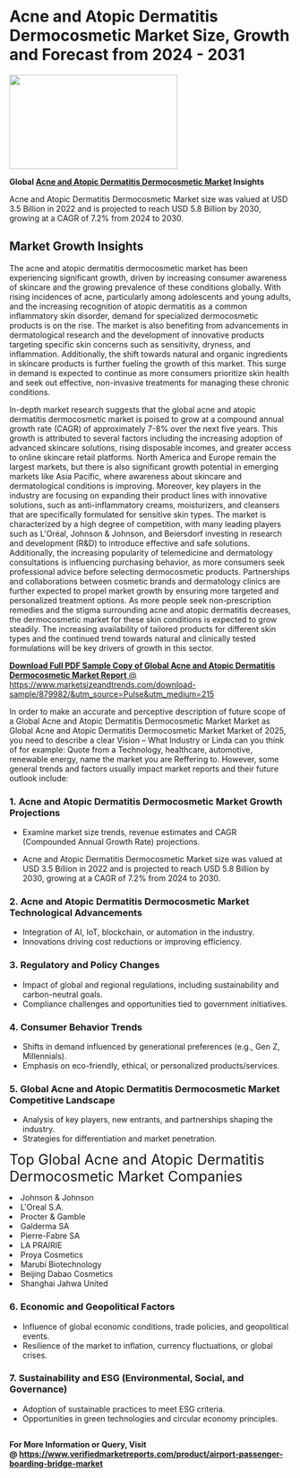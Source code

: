 <H1>Acne and Atopic Dermatitis Dermocosmetic Market Size, Growth and Forecast from 2024 - 2031</H1><img class="aligncenter size-medium wp-image-584254" src="https://thirdeyenews.in/wp-content/uploads/2024/09/Global-Market-Research-300x168.jpeg" alt="" width="300" height="168" /><p><strong>Global&nbsp;<a href="https://www.marketsizeandtrends.com/download-sample/879982/&amp;utm_source=Pulse&amp;utm_medium=215">Acne and Atopic Dermatitis Dermocosmetic Market</a> Insights</strong></p><p>Acne and Atopic Dermatitis Dermocosmetic Market size was valued at USD 3.5 Billion in 2022 and is projected to reach USD 5.8 Billion by 2030, growing at a CAGR of 7.2% from 2024 to 2030.</p><p><h2>Market Growth Insights</h2> <p>The acne and atopic dermatitis dermocosmetic market has been experiencing significant growth, driven by increasing consumer awareness of skincare and the growing prevalence of these conditions globally. With rising incidences of acne, particularly among adolescents and young adults, and the increasing recognition of atopic dermatitis as a common inflammatory skin disorder, demand for specialized dermocosmetic products is on the rise. The market is also benefiting from advancements in dermatological research and the development of innovative products targeting specific skin concerns such as sensitivity, dryness, and inflammation. Additionally, the shift towards natural and organic ingredients in skincare products is further fueling the growth of this market. This surge in demand is expected to continue as more consumers prioritize skin health and seek out effective, non-invasive treatments for managing these chronic conditions.</p> <p><a href="sample_link"></a></p> <p>In-depth market research suggests that the global acne and atopic dermatitis dermocosmetic market is poised to grow at a compound annual growth rate (CAGR) of approximately 7-8% over the next five years. This growth is attributed to several factors including the increasing adoption of advanced skincare solutions, rising disposable incomes, and greater access to online skincare retail platforms. North America and Europe remain the largest markets, but there is also significant growth potential in emerging markets like Asia Pacific, where awareness about skincare and dermatological conditions is improving. Moreover, key players in the industry are focusing on expanding their product lines with innovative solutions, such as anti-inflammatory creams, moisturizers, and cleansers that are specifically formulated for sensitive skin types. The market is characterized by a high degree of competition, with many leading players such as L'Oréal, Johnson & Johnson, and Beiersdorf investing in research and development (R&D) to introduce effective and safe solutions. Additionally, the increasing popularity of telemedicine and dermatology consultations is influencing purchasing behavior, as more consumers seek professional advice before selecting dermocosmetic products. Partnerships and collaborations between cosmetic brands and dermatology clinics are further expected to propel market growth by ensuring more targeted and personalized treatment options. As more people seek non-prescription remedies and the stigma surrounding acne and atopic dermatitis decreases, the dermocosmetic market for these skin conditions is expected to grow steadily. The increasing availability of tailored products for different skin types and the continued trend towards natural and clinically tested formulations will be key drivers of growth in this sector.</p> <p><a href="get_more_link"></p><p><span class=""><strong>Download Full PDF Sample Copy of Global Acne and Atopic Dermatitis Dermocosmetic Market Report</strong> @ <a href="https://www.marketsizeandtrends.com/download-sample/879982/&amp;utm_source=Pulse&amp;utm_medium=215" target="_blank">https://www.marketsizeandtrends.com/download-sample/879982/&amp;utm_source=Pulse&amp;utm_medium=215</a></span></p><p>In order to make an accurate and perceptive description of future scope of a Global&nbsp;Acne and Atopic Dermatitis Dermocosmetic Market Market as Global&nbsp;Acne and Atopic Dermatitis Dermocosmetic Market Market of 2025, you need to describe a clear Vision &ndash; What Industry or Linda can you think of for example: Quote from a Technology, healthcare, automotive, renewable energy, name the market you are Reffering to. However, some general trends and factors usually impact market reports and their future outlook include:</p><h3>1.&nbsp;<strong>Acne and Atopic Dermatitis Dermocosmetic Market Growth Projections</strong></h3><ul><li>Examine market size trends, revenue estimates and CAGR (Compounded Annual Growth Rate) projections.</li><li><p>Acne and Atopic Dermatitis Dermocosmetic Market size was valued at USD 3.5 Billion in 2022 and is projected to reach USD 5.8 Billion by 2030, growing at a CAGR of 7.2% from 2024 to 2030.</p></li></ul><h3>2.&nbsp;<strong>Acne and Atopic Dermatitis Dermocosmetic Market Technological Advancements</strong></h3><ul><li>Integration of AI, IoT, blockchain, or automation in the industry.</li><li>Innovations driving cost reductions or improving efficiency.</li></ul><h3>3.&nbsp;<strong>Regulatory and Policy Changes</strong></h3><ul><li>Impact of global and regional regulations, including sustainability and carbon-neutral goals.</li><li>Compliance challenges and opportunities tied to government initiatives.</li></ul><h3>4.&nbsp;<strong>Consumer Behavior Trends</strong></h3><ul><li>Shifts in demand influenced by generational preferences (e.g., Gen Z, Millennials).</li><li>Emphasis on eco-friendly, ethical, or personalized products/services.</li></ul><h3>5.&nbsp;<strong>Global Acne and Atopic Dermatitis Dermocosmetic Market Competitive Landscape</strong></h3><ul><li>Analysis of key players, new entrants, and partnerships shaping the industry.</li><li>Strategies for differentiation and market penetration.</li></ul><p data-pm-slice="1 1 []"><span style="color: inherit; font-family: inherit; font-size: 25px;">Top Global Acne and Atopic Dermatitis Dermocosmetic Market Companies</span></p><div class="" data-test-id=""><p><li>Johnson & Johnson</li><li> L'Oreal S.A.</li><li> Procter & Gamble</li><li> Galderma SA</li><li> Pierre-Fabre SA</li><li> LA PRAIRIE</li><li> Proya Cosmetics</li><li> Marubi Biotechnology</li><li> Beijing Dabao Cosmetics</li><li> Shanghai Jahwa United</li></p></div><h3>6.&nbsp;<strong>Economic and Geopolitical Factors</strong></h3><ul><li>Influence of global economic conditions, trade policies, and geopolitical events.</li><li>Resilience of the market to inflation, currency fluctuations, or global crises.</li></ul><h3>7.&nbsp;<strong>Sustainability and ESG (Environmental, Social, and Governance)</strong></h3><ul><li>Adoption of sustainable practices to meet ESG criteria.</li><li>Opportunities in green technologies and circular economy principles.</li></ul><h2><strong style="font-size: 14px;">For More Information or Query, Visit @&nbsp;</strong><a style="background-color: #ffffff; font-size: 14px;" href="https://www.marketsizeandtrends.com/report/acne-and-atopic-dermatitis-dermocosmetic-market/" target="_blank">https://www.verifiedmarketreports.com/product/airport-passenger-boarding-bridge-market</a></h2>
